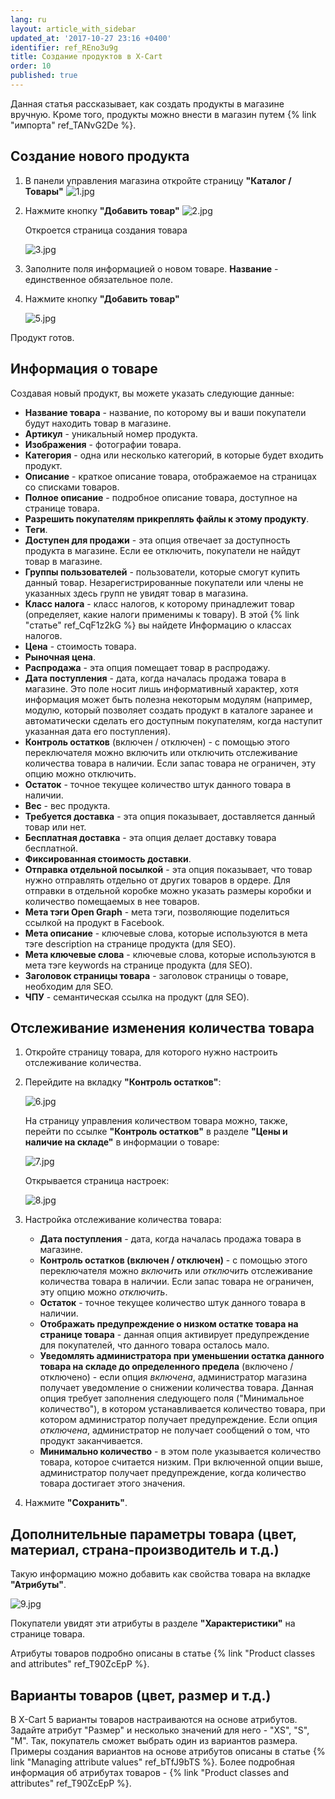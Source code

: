 ```yaml
---
lang: ru
layout: article_with_sidebar
updated_at: '2017-10-27 23:16 +0400'
identifier: ref_REno3u9g
title: Создание продуктов в X-Cart
order: 10
published: true
---
```

Данная статья рассказывает, как создать продукты в магазине вручную. Кроме того, продукты можно внести в магазин путем {% link "импорта" ref_TANvG2De %}. 

## Создание нового продукта

1.  В панели управления магазина откройте страницу **"Каталог / Товары"** 
    ![1.jpg]({{site.baseurl}}/attachments/ref_REno3u9g/1.jpg)
    
2.  Нажмите кнопку **"Добавить товар"**
    ![2.jpg]({{site.baseurl}}/attachments/ref_REno3u9g/2.jpg)
    
    Откроется страница создания товара 
    
    ![3.jpg]({{site.baseurl}}/attachments/ref_REno3u9g/3.jpg)
    
3.  Заполните поля информацией о новом товаре. **Название**  - единственное обязательное поле.  

4.  Нажмите кнопку **"Добавить товар"** 

    ![5.jpg]({{site.baseurl}}/attachments/ref_REno3u9g/5.jpg)

Продукт готов.

## Информация о товаре

Создавая новый продукт, вы можете указать следующие данные:

*   **Название товара** - название, по которому вы и ваши покупатели будут находить товар в магазине.
*   **Артикул** - уникальный номер продукта.
*   **Изображения** - фотографии товара.
*   **Категория** - одна или несколько категорий, в которые будет входить продукт.
*   **Описание** - краткое описание товара, отображаемое на страницах со списками товаров.
*   **Полное описание** - подробное описание товара, доступное на странице товара.
*   **Разрешить покупателям прикреплять файлы к этому продукту**.
*   **Теги**.
*   **Доступен для продажи** - эта опция отвечает за доступность продукта в магазине. Если ее отключить, покупатели не найдут товар в магазине.  
*   **Группы пользователей** - пользователи, которые смогут купить данный товар. Незарегистрированные покупатели или члены не указанных здесь групп не увидят товар в магазина.
*   **Класс налога** - класс налогов, к которому принадлежит товар (определяет, какие налоги применимы к товару). В этой {% link "статье" ref_CqF1z2kG %} вы найдете Информацию о классах налогов. 
*   **Цена** - стоимость товара.
*   **Рыночная цена**.
*   **Распродажа** - эта опция помещает товар в распродажу.
*   **Дата поступления** - дата, когда началась продажа товара в магазине. Это поле носит лишь информативный характер, хотя информация может быть полезна некоторым модулям (например, модулю, который позволяет создать продукт в каталоге заранее и автоматически сделать его доступным покупателям, когда наступит указанная дата его поступления).
*   **Контроль остатков** (включен / отключен) - с помощью этого переключателя можно включить или отключить отслеживание количества товара в наличии. Если запас товара не ограничен, эту опцию можно отключить.
*   **Остаток** - точное текущее количество штук данного товара в наличии.
*   **Вес** - вес продукта.
*   **Требуется доставка** - эта опция показывает, доставляется данный товар или нет.
*   **Бесплатная доставка** - эта опция делает доставку товара бесплатной.
*   **Фиксированная стоимость доставки**.
*   **Отправка отдельной посылкой** - эта опция показывает, что товар нужно отправлять отдельно от других товаров в ордере. Для отправки в отдельной коробке можно указать размеры коробки и количество помещаемых в нее товаров. 
*   **Мета тэги Open Graph** - мета тэги, позволяющие поделиться ссылкой на продукт в Facebook.
*   **Мета описание** - ключевые слова, которые используются в мета тэге description на странице продукта (для SEO).
*   **Мета ключевые слова** - ключевые слова, которые используются в мета тэге keywords на странице продукта (для SEO).
*   **Заголовок страницы товара** - заголовок страницы о товаре, необходим для SEO.
*   **ЧПУ** - семантическая ссылка на продукт (для SEO).


## Отслеживание изменения количества товара

1.  Откройте страницу товара, для которого нужно настроить отслеживание количества. 

2.  Перейдите на вкладку **"Контроль остатков"**:

    ![6.jpg]({{site.baseurl}}/attachments/ref_REno3u9g/6.jpg)
    
    На страницу управления количеством товара можно, также, перейти по ссылке **"Контроль
   остатков"** в разделе **"Цены и наличие на складе"** в информации о товаре:
   
    ![7.jpg]({{site.baseurl}}/attachments/ref_REno3u9g/7.jpg)
    
    Открывается страница настроек:
    
    ![8.jpg]({{site.baseurl}}/attachments/ref_REno3u9g/8.jpg)
    
3.  Настройка отслеживание количества товара:

    *   **Дата поступления** - дата, когда началась продажа товара в магазине.
    *   **Контроль остатков (включен / отключен)** - с помощью этого переключателя можно _включить_ или _отключить_ отслеживание количества товара в наличии. Если запас товара не ограничен, эту опцию можно _отключить_.
    *   **Остаток** - точное текущее количество штук данного товара в наличии.
    *   **Отображать предупреждение о низком остатке товара на странице товара** - данная опция активирует предупреждение для покупателей, что данного товара осталось мало. 
    *   **Уведомлять администратора при уменьшении остатка данного товара на складе до определенного предела** (включено / отключено) - если опция _включена_, администратор магазина получает уведомление о снижении количества товара. Данная опция требует заполнения следующего поля ("Минимальное количество"), в котором устанавливается количество товара, при котором администратор получает предупреждение. Если опция _отключена_, администратор не получает сообщений о том, что продукт заканчивается.  
    *   **Минимально количество** - в этом поле указывается количество товара, которое считается низким. При включенной опции выше, администратор получает предупреждение, когда количество товара достигает этого значения. 
4.  Нажмите **"Сохранить"**.

## Дополнительные параметры товара (цвет, материал, страна-производитель и т.д.)

Такую информацию можно добавить как свойства товара на вкладке **"Атрибуты"**.

![9.jpg]({{site.baseurl}}/attachments/ref_REno3u9g/9.jpg)

Покупатели увидят эти атрибуты в разделе **"Характеристики"** на странице товара.

Атрибуты товаров подробно описаны в статье {% link "Product classes and attributes" ref_T90ZcEpP %}.

## Варианты товаров (цвет, размер и т.д.)

В X-Cart 5 варианты товаров настраиваются на основе атрибутов. Задайте атрибут "Размер" и несколько значений для него - "XS", "S", "M". Так, покупатель сможет выбрать один из вариантов размера. Примеры создания вариантов на основе атрибутов описаны в статье {% link "Managing attribute values" ref_bTfJ9bTS %}. Более подробная информация об атрибутах товаров - {% link "Product classes and attributes" ref_T90ZcEpP %}.
